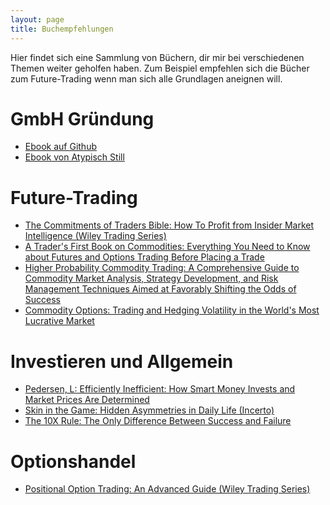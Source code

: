 ```yaml
---
layout: page
title: Buchempfehlungen
---
```


Hier findet sich eine Sammlung von Büchern, dir mir bei verschiedenen Themen weiter geholfen haben.
Zum Beispiel empfehlen sich die Bücher zum Future-Trading wenn man sich alle Grundlagen aneignen will.


# GmbH Gründung
* <a href="https://github.com/laroche/trading-gmbh">Ebook auf Github</a>
* <a href="https://www.atypischstill.com/die-sparschwein-ug">Ebook von Atypisch Still</a>

# Future-Trading
* <a target="_blank" href="https://www.amazon.de/gp/product/0470178426/ref=as_li_tl?ie=UTF8&camp=1638&creative=6742&creativeASIN=0470178426&linkCode=as2&tag=kapitalturbo-21&linkId=05736aa9cd1f9a54b7f4f7983777c64b">The Commitments of Traders Bible: How To Profit from Insider Market Intelligence (Wiley Trading Series)</a>
* <a target="_blank" href="https://www.amazon.de/gp/product/1948018004/ref=as_li_tl?ie=UTF8&camp=1638&creative=6742&creativeASIN=1948018004&linkCode=as2&tag=kapitalturbo-21&linkId=98b1d701028cf6997e8ee7b9b913487e">A Trader's First Book on Commodities: Everything You Need to Know about Futures and Options Trading Before Placing a Trade</a>
* <a target="_blank" href="https://www.amazon.de/gp/product/1942545525/ref=as_li_tl?ie=UTF8&camp=1638&creative=6742&creativeASIN=1942545525&linkCode=as2&tag=kapitalturbo-21&linkId=e33550817b30b624534c27a770080fc9">Higher Probability Commodity Trading: A Comprehensive Guide to Commodity Market Analysis, Strategy Development, and Risk Management Techniques Aimed at Favorably Shifting the Odds of Success</a>
* <a target="_blank" href="https://www.amazon.de/gp/product/B01K2WMON6/ref=as_li_tl?ie=UTF8&camp=1638&creative=6742&creativeASIN=B01K2WMON6&linkCode=as2&tag=kapitalturbo-21&linkId=aae9f20fcb574fd6135edf3133d1e681">Commodity Options: Trading and Hedging Volatility in the World's Most Lucrative Market</a>

# Investieren und Allgemein
* <a target="_blank" href="https://www.amazon.de/gp/product/0691166196/ref=as_li_tl?ie=UTF8&camp=1638&creative=6742&creativeASIN=0691166196&linkCode=as2&tag=kapitalturbo-21&linkId=bd46d343997f4ba4efd5c06db6056dd4">Pedersen, L: Efficiently Inefficient: How Smart Money Invests and Market Prices Are Determined</a>
* <a target="_blank" href="https://www.amazon.de/gp/product/042528462X/ref=as_li_tl?ie=UTF8&camp=1638&creative=6742&creativeASIN=042528462X&linkCode=as2&tag=kapitalturbo-21&linkId=bc7b25f8ec470bf02c95eed2df82d35c">Skin in the Game: Hidden Asymmetries in Daily Life (Incerto)</a>
* <a target="_blank" href="https://www.amazon.de/gp/product/0470627603/ref=as_li_tl?ie=UTF8&camp=1638&creative=6742&creativeASIN=0470627603&linkCode=as2&tag=kapitalturbo-21&linkId=8b574b6dcdb461912257001e03ba840b">The 10X Rule: The Only Difference Between Success and Failure</a>

# Optionshandel
* <a target="_blank" href="https://www.amazon.de/gp/product/1119583519/ref=as_li_tl?ie=UTF8&camp=1638&creative=6742&creativeASIN=1119583519&linkCode=as2&tag=kapitalturbo-21&linkId=161a1233411e398d7c11d963bf3011e1">Positional Option Trading: An Advanced Guide (Wiley Trading Series)</a>
